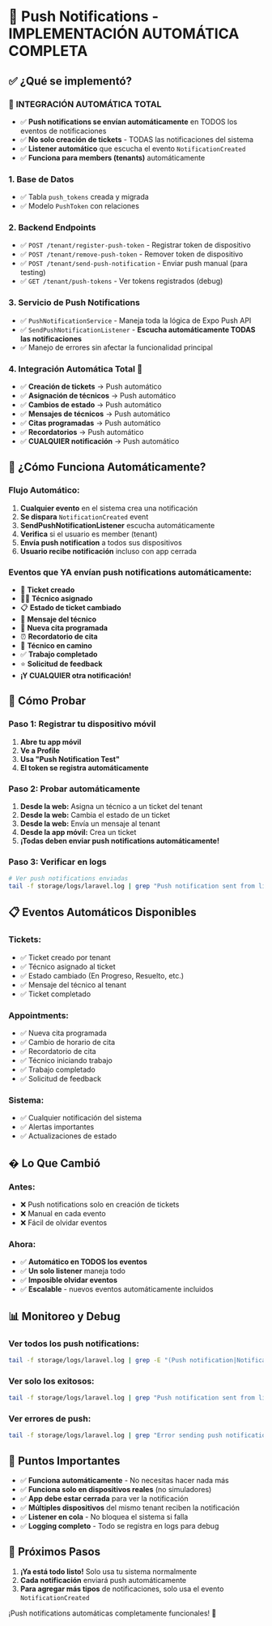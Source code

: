 # 🎉 Push Notifications - IMPLEMENTACIÓN AUTOMÁTICA COMPLETA

## ✅ **¿Qué se implementó?**

### 🎯 **INTEGRACIÓN AUTOMÁTICA TOTAL**
- ✅ **Push notifications se envían automáticamente** en TODOS los eventos de notificaciones
- ✅ **No solo creación de tickets** - TODAS las notificaciones del sistema
- ✅ **Listener automático** que escucha el evento `NotificationCreated`
- ✅ **Funciona para members (tenants)** automáticamente

### 1. **Base de Datos**
- ✅ Tabla `push_tokens` creada y migrada
- ✅ Modelo `PushToken` con relaciones

### 2. **Backend Endpoints**
- ✅ `POST /tenant/register-push-token` - Registrar token de dispositivo
- ✅ `POST /tenant/remove-push-token` - Remover token de dispositivo
- ✅ `POST /tenant/send-push-notification` - Enviar push manual (para testing)
- ✅ `GET /tenant/push-tokens` - Ver tokens registrados (debug)

### 3. **Servicio de Push Notifications**
- ✅ `PushNotificationService` - Maneja toda la lógica de Expo Push API
- ✅ `SendPushNotificationListener` - **Escucha automáticamente TODAS las notificaciones**
- ✅ Manejo de errores sin afectar la funcionalidad principal

### 4. **Integración Automática Total** 🚀
- ✅ **Creación de tickets** → Push automático
- ✅ **Asignación de técnicos** → Push automático  
- ✅ **Cambios de estado** → Push automático
- ✅ **Mensajes de técnicos** → Push automático
- ✅ **Citas programadas** → Push automático
- ✅ **Recordatorios** → Push automático
- ✅ **CUALQUIER notificación** → Push automático

## 🎯 **¿Cómo Funciona Automáticamente?**

### Flujo Automático:
1. **Cualquier evento** en el sistema crea una notificación
2. **Se dispara** `NotificationCreated` event 
3. **SendPushNotificationListener** escucha automáticamente
4. **Verifica** si el usuario es member (tenant)
5. **Envía push notification** a todos sus dispositivos
6. **Usuario recibe notificación** incluso con app cerrada

### Eventos que YA envían push notifications automáticamente:
- 📱 **Ticket creado**
- 👨‍🔧 **Técnico asignado**
- 📋 **Estado de ticket cambiado**
- 💬 **Mensaje del técnico**
- 📅 **Nueva cita programada**
- ⏰ **Recordatorio de cita**
- 🔧 **Técnico en camino**
- ✅ **Trabajo completado**
- ⭐ **Solicitud de feedback**
- **¡Y CUALQUIER otra notificación!**

## 🧪 **Cómo Probar**

### Paso 1: Registrar tu dispositivo móvil
1. **Abre tu app móvil**
2. **Ve a Profile**
3. **Usa "Push Notification Test"**
4. **El token se registra automáticamente**

### Paso 2: Probar automáticamente
1. **Desde la web:** Asigna un técnico a un ticket del tenant
2. **Desde la web:** Cambia el estado de un ticket
3. **Desde la web:** Envía un mensaje al tenant
4. **Desde la app móvil:** Crea un ticket
5. **¡Todas deben enviar push notifications automáticamente!**

### Paso 3: Verificar en logs
```bash
# Ver push notifications enviadas
tail -f storage/logs/laravel.log | grep "Push notification sent from listener"
```

## 📋 **Eventos Automáticos Disponibles**

### Tickets:
- ✅ Ticket creado por tenant
- ✅ Técnico asignado al ticket
- ✅ Estado cambiado (En Progreso, Resuelto, etc.)
- ✅ Mensaje del técnico al tenant
- ✅ Ticket completado

### Appointments:
- ✅ Nueva cita programada
- ✅ Cambio de horario de cita
- ✅ Recordatorio de cita
- ✅ Técnico iniciando trabajo
- ✅ Trabajo completado
- ✅ Solicitud de feedback

### Sistema:
- ✅ Cualquier notificación del sistema
- ✅ Alertas importantes
- ✅ Actualizaciones de estado

## � **Lo Que Cambió**

### Antes:
- ❌ Push notifications solo en creación de tickets
- ❌ Manual en cada evento
- ❌ Fácil de olvidar eventos

### Ahora:
- ✅ **Automático en TODOS los eventos**
- ✅ **Un solo listener** maneja todo
- ✅ **Imposible olvidar eventos**
- ✅ **Escalable** - nuevos eventos automáticamente incluidos

## 📊 **Monitoreo y Debug**

### Ver todos los push notifications:
```bash
tail -f storage/logs/laravel.log | grep -E "(Push notification|NotificationCreated)"
```

### Ver solo los exitosos:
```bash
tail -f storage/logs/laravel.log | grep "Push notification sent from listener"
```

### Ver errores de push:
```bash
tail -f storage/logs/laravel.log | grep "Error sending push notification"
```

## 🎯 **Puntos Importantes**

- ✅ **Funciona automáticamente** - No necesitas hacer nada más
- ✅ **Funciona solo en dispositivos reales** (no simuladores)
- ✅ **App debe estar cerrada** para ver la notificación
- ✅ **Múltiples dispositivos** del mismo tenant reciben la notificación
- ✅ **Listener en cola** - No bloquea el sistema si falla
- ✅ **Logging completo** - Todo se registra en logs para debug

## 🚀 **Próximos Pasos**

1. **¡Ya está todo listo!** Solo usa tu sistema normalmente
2. **Cada notificación** enviará push automáticamente
3. **Para agregar más tipos** de notificaciones, solo usa el evento `NotificationCreated`

¡Push notifications automáticas completamente funcionales! 🎉
